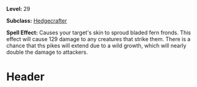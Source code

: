 <!-- TITLE: Spell: Cactus Spines -->
<!-- SUBTITLE:  -->

**Level:** 29

**Subclass:** [Hedgecrafter](hedgecrafter)

**Spell Effect:** Causes your target's skin to sproud bladed fern fronds.  This effect will cause 129 damage to any creatures that strike them.  There is a chance that ths pikes will extend due to a wild growth, which will nearly double the damage to attackers.

# Header